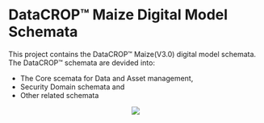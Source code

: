 # DataCROP&#8482; Maize Digital Model Schemata
This project contains the DataCROP&#8482; Maize(V3.0) digital model schemata.
The DataCROP&#8482; schemata are devided into:
* The Core scemata for Data and Asset management,
* Security Domain schemata and 
* Other related schemata

<p align="center">

  <img src="https://img.freepik.com/premium-vector/cute-red-panda-construction-worker-cartoon_471222-1406.jpg?w=500" />

</p>
